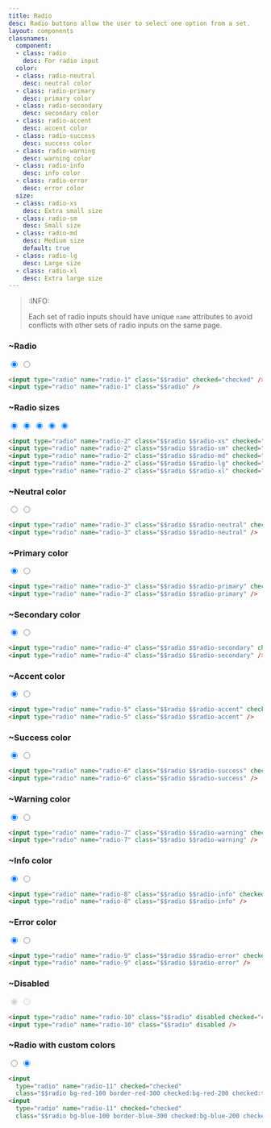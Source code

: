 ```yaml
---
title: Radio
desc: Radio buttons allow the user to select one option from a set.
layout: components
classnames:
  component:
  - class: radio
    desc: For radio input
  color:
  - class: radio-neutral
    desc: neutral color
  - class: radio-primary
    desc: primary color
  - class: radio-secondary
    desc: secondary color
  - class: radio-accent
    desc: accent color
  - class: radio-success
    desc: success color
  - class: radio-warning
    desc: warning color
  - class: radio-info
    desc: info color
  - class: radio-error
    desc: error color
  size:
  - class: radio-xs
    desc: Extra small size
  - class: radio-sm
    desc: Small size
  - class: radio-md
    desc: Medium size
    default: true
  - class: radio-lg
    desc: Large size
  - class: radio-xl
    desc: Extra large size
---
```


<script>
  import Component from "$components/Component.svelte"
</script>

> :INFO:
>
> Each set of radio inputs should have unique `name` attributes to avoid conflicts with other sets of radio inputs on the same page.


### ~Radio
<input type="radio" name="radio-1" class="radio" checked="checked" />
<input type="radio" name="radio-1" class="radio" />

```html
<input type="radio" name="radio-1" class="$$radio" checked="checked" />
<input type="radio" name="radio-1" class="$$radio" />
```

### ~Radio sizes
<input type="radio" name="radio-2" class="radio radio-xs" checked="checked" />
<input type="radio" name="radio-2.1" class="radio radio-sm" checked="checked" />
<input type="radio" name="radio-2.2" class="radio radio-md" checked="checked" />
<input type="radio" name="radio-2.3" class="radio radio-lg" checked="checked" />
<input type="radio" name="radio-2.4" class="radio radio-xl" checked="checked" />

```html
<input type="radio" name="radio-2" class="$$radio $$radio-xs" checked="checked" />
<input type="radio" name="radio-2" class="$$radio $$radio-sm" checked="checked" />
<input type="radio" name="radio-2" class="$$radio $$radio-md" checked="checked" />
<input type="radio" name="radio-2" class="$$radio $$radio-lg" checked="checked" />
<input type="radio" name="radio-2" class="$$radio $$radio-xl" checked="checked" />
```


### ~Neutral color
<input type="radio" name="radio-3" class="radio radio-neutral" checked="checked" />
<input type="radio" name="radio-3" class="radio radio-neutral" />

```html
<input type="radio" name="radio-3" class="$$radio $$radio-neutral" checked="checked" />
<input type="radio" name="radio-3" class="$$radio $$radio-neutral" />
```


### ~Primary color
<input type="radio" name="radio-3" class="radio radio-primary" checked="checked" />
<input type="radio" name="radio-3" class="radio radio-primary" />

```html
<input type="radio" name="radio-3" class="$$radio $$radio-primary" checked="checked" />
<input type="radio" name="radio-3" class="$$radio $$radio-primary" />
```


### ~Secondary color
<input type="radio" name="radio-4" class="radio radio-secondary" checked="checked" />
<input type="radio" name="radio-4" class="radio radio-secondary" />

```html
<input type="radio" name="radio-4" class="$$radio $$radio-secondary" checked="checked" />
<input type="radio" name="radio-4" class="$$radio $$radio-secondary" />
```


### ~Accent color
<input type="radio" name="radio-5" class="radio radio-accent" checked="checked" />
<input type="radio" name="radio-5" class="radio radio-accent" />

```html
<input type="radio" name="radio-5" class="$$radio $$radio-accent" checked="checked" />
<input type="radio" name="radio-5" class="$$radio $$radio-accent" />
```


### ~Success color
<input type="radio" name="radio-6" class="radio radio-success" checked="checked" />
<input type="radio" name="radio-6" class="radio radio-success" />

```html
<input type="radio" name="radio-6" class="$$radio $$radio-success" checked="checked" />
<input type="radio" name="radio-6" class="$$radio $$radio-success" />
```


### ~Warning color
<input type="radio" name="radio-7" class="radio radio-warning" checked="checked" />
<input type="radio" name="radio-7" class="radio radio-warning" />

```html
<input type="radio" name="radio-7" class="$$radio $$radio-warning" checked="checked" />
<input type="radio" name="radio-7" class="$$radio $$radio-warning" />
```


### ~Info color
<input type="radio" name="radio-8" class="radio radio-info" checked="checked" />
<input type="radio" name="radio-8" class="radio radio-info" />

```html
<input type="radio" name="radio-8" class="$$radio $$radio-info" checked="checked" />
<input type="radio" name="radio-8" class="$$radio $$radio-info" />
```


### ~Error color
<input type="radio" name="radio-9" class="radio radio-error" checked="checked" />
<input type="radio" name="radio-9" class="radio radio-error" />

```html
<input type="radio" name="radio-9" class="$$radio $$radio-error" checked="checked" />
<input type="radio" name="radio-9" class="$$radio $$radio-error" />
```


### ~Disabled
<input type="radio" name="radio-10" class="radio" disabled checked="checked" />
<input type="radio" name="radio-10" class="radio" disabled />

```html
<input type="radio" name="radio-10" class="$$radio" disabled checked="checked" />
<input type="radio" name="radio-10" class="$$radio" disabled />
```


### ~Radio with custom colors
<input type="radio" name="radio-11" class="radio bg-red-100 border-red-300 checked:bg-red-200 checked:text-red-600 checked:border-red-600" checked="checked" />
<input type="radio" name="radio-11" class="radio bg-blue-100 border-blue-300 checked:bg-blue-200 checked:text-blue-600 checked:border-blue-600" checked="checked" />

```html
<input
  type="radio" name="radio-11" checked="checked"
  class="$$radio bg-red-100 border-red-300 checked:bg-red-200 checked:text-red-600 checked:border-red-600" />
<input
  type="radio" name="radio-11" checked="checked"
  class="$$radio bg-blue-100 border-blue-300 checked:bg-blue-200 checked:text-blue-600 checked:border-blue-600" />
```
